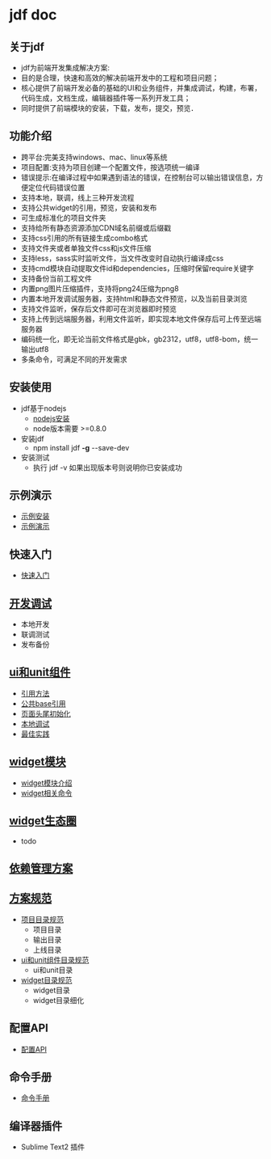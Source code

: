 # jdf doc

## 关于jdf

* jdf为前端开发集成解决方案:
* 目的是合理，快速和高效的解决前端开发中的工程和项目问题；
* 核心提供了前端开发必备的基础的UI和业务组件，并集成调试，构建，布署，代码生成，文档生成，编辑器插件等一系列开发工具；
* 同时提供了前端模块的安装，下载，发布，提交，预览．

## 功能介绍

* 跨平台:完美支持windows、mac、linux等系统
* 项目配置:支持为项目创建一个配置文件，按选项统一编译
* 错误提示:在编译过程中如果遇到语法的错误，在控制台可以输出错误信息，方便定位代码错误位置
* 支持本地，联调，线上三种开发流程
* 支持公共widget的引用，预览，安装和发布
* 可生成标准化的项目文件夹
* 支持给所有静态资源添加CDN域名前缀或后缀戳
* 支持css引用的所有链接生成combo格式
* 支持文件夹或者单独文件css和js文件压缩
* 支持less，sass实时监听文件，当文件改变时自动执行编译成css
* 支持cmd模块自动提取文件id和dependencies，压缩时保留require关键字
* 支持备份当前工程文件
* 内置png图片压缩插件，支持将png24压缩为png8
* 内置本地开发调试服务器，支持html和静态文件预览，以及当前目录浏览
* 支持文件监听，保存后文件即可在浏览器即时预览
* 支持上传到远端服务器，利用文件监听，即实现本地文件保存后可上传至远端服务器
* 编码统一化，即无论当前文件格式是gbk，gb2312，utf8，utf8-bom，统一输出utf8
* 多条命令，可满足不同的开发需求

## 安装使用

* jdf基于nodejs
	* [nodejs安装](http://nodejs.org/download/)
	* node版本需要 >=0.8.0
* 安装jdf
	* npm install jdf **-g** --save-dev
* 安装测试
	* 执行 jdf -v 如果出现版本号则说明你已安装成功

## 示例演示
* [示例安装](demo.md#示例安装)
* [示例演示](demo.md#示例演示)

## 快速入门
* [快速入门](abc.md)

## [开发调试](dev.md)
* 本地开发
* 联调测试
* 发布备份
	
## [ui和unit组件](ui.md)
* [引用方法](ui.md#引用方法)
* [公共base引用](ui.md#公共base引用)
* [页面头尾初始化](ui.md#页面头尾初始化)
* [本地调试](ui.md#本地调试)
* [最佳实践](ui.md#最佳实践)

## [widget模块](widget.md)
*  [widget模块介绍](widget.md#widget模块介绍)
*  [widget相关命令](widget.md#widget相关命令)

## [widget生态圈](widgetcircle.md)
* todo

## [依赖管理方案](depend.md)

## [方案规范](dir.md)
* [项目目录规范](dir.md#项目目录规范)
	* 项目目录
	* 输出目录
	* 上线目录
* [ui和unit组件目录规范](dir.md#ui和unit组件目录规范)
	* ui和unit目录
* [widget目录规范](dir.md#widget目录规范)
	* widget目录
	* widget目录细化

## 配置API
* [配置API](config.md)

## 命令手册
* [命令手册](api.md)

## 编译器插件
* Sublime Text2 插件
